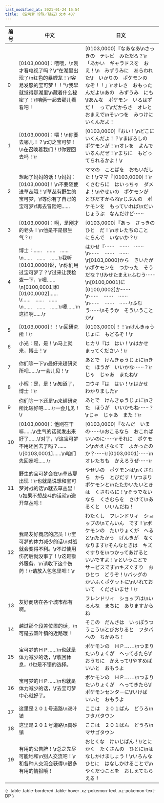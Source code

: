 ```yaml
---
last_modified_at: 2021-01-24 15:54
title: 《宝可梦 珍珠／钻石》文本 407
---
```

| 编号 | 中文 | 日文 |
| ---- | ---- | ---- |
| 0 | [0103,0000]：喂喂，\n刚才看电视了吗？\r“在湖里出现了\n红色的暴鲤龙！\f容易发怒的宝可梦！！”\r我早就觉得那湖里\n藏着什么秘密了！\f咱俩一起去那儿看看吧！ | [0103,0000]『なあなあ\nさっきの　テレビ　みただろ？\r「あかい　ギャラドスを　おえ！\n　みずうみに　あらわれた\f　いかりの　ポケモンの　なぞ！！」\rオレさ　おもったんだよ\nあの　みずうみ　にも\fあんな　ポケモン　いるはずだ！　って\rだからさ　オレと　おまえで\nそいつを　みつけに　いくんだよ！ |
| 1 | [0103,0000]：喂！\n你要去哪儿！？\r幻之宝可梦！\n在召唤着我们！\f你要回去吗！\r | [0103,0000]『おい！\nどこに　いくんだよ！？\rまぼろしの　ポケモンが！\nオレを　よんで　いるんだぜ！\rまちに　もどってられるかよ！\r |
| 2 | 想起了妈妈的话！\r妈妈：[0103,0000]！\n不要随便进草丛哦！\f草丛有野生的宝可梦，\f等你有了自己的宝可梦\f再去冒险吧…… | ママの　ことばを　おもいだした！\rママ『[0103,0000]！\rくさむらに　はいっちゃ　ダメよ！\nやせいの　ポケモンが　とびだすからね\rじぶんの　ポケモンを　もっていれば\nだいじょうぶ　なんだけど⋯⋯ |
| 3 | [0103,0000]：啊，是刚才的老头！\n他是不是很生气？\r | [0103,0000]『あっ　さっきのひと　だ！\nオレたちのこと　にらんで　いないか？\r |
| 4 | 博士：……　……　……\n……　……　……\r我听[0103,0000]说，\n你们用过宝可梦了？\f过来让我检查一下，\r嗯……\n[0100,0001]和[0100,0002]……\r……　……　……\n……　……　……\r嗯……\n这样啊……\r | はかせ『⋯⋯　⋯⋯　⋯⋯\n⋯⋯　⋯⋯　⋯⋯\r[0103,0000]から　きいたが\nポケモンを　つかった　そうだな？\fみせたまえ\rふむう⋯⋯\n[0100,0001]に　[0100,0002]か⋯⋯\r⋯⋯　⋯⋯　⋯⋯\n⋯⋯　⋯⋯　⋯⋯\rふむう⋯⋯\nそうか　そういうことか\r |
| 5 | [0103,0000]！！\n回研究所！\r | [0103,0000]！！\nけんきゅうじょに　もどるぞ！\r |
| 6 | 小光：是，是！\n马上就来，博士！\r | ヒカリ『は　はい！\nはかせ　まってください！\r |
| 7 | 你们等一下\n最好来趟研究所吧……\r一会儿见！\r | あとで　けんきゅうじょに\nきた　ほうが　いいかな⋯⋯？\rじゃ　じゃあ　またね\r |
| 8 | 小辉：是，是！\n知道了，博士！\r | コウキ『は　はい！\nはかせ　わかりました\r |
| 9 | 你们等一下还是\n来趟研究所比较好吧……\r一会儿见！\r | あとで　けんきゅうじょに\nきた　ほうが　いいかもね⋯⋯？\rじゃ　じゃあ　また！\r |
| 10 | [0103,0000]：他刚在干嘛……\n生气的话就发出来好了……\f对了，\f这宝可梦不用还回去了吗？……\r[0103,0001]……\n咱们先回家吧……\r | [0103,0000]『なんだ　いまの⋯⋯\nおこるなら　おこれば　いいのに⋯⋯\rそれに　ポケモン\nかえさなくて　よかったのか？⋯⋯\r[0103,0001]⋯⋯\nオレたちも　かえろうぜ⋯⋯\r |
| 11 | 野生的宝可梦会在\n草丛那出现！\r也就是说想和宝可梦对战的话\n就去草丛里！\r如果不想战斗的话就\n避开草丛吧！ | やせいの　ポケモンは\nくさむら　から　とびだす！\rつまり　ポケモンと\nたたかいたいときは　くさむらに！\rそうでないなら　くさむらを　さけて\nあるくと　いいんだね！ |
| 12 | 我是友好商店的店员！\r宝可梦的体力减少的话\n对战就会变得不利。\r不过使用伤药后就没事了！\r这是额外服务，\n请收下这个伤药！\r请放入包包里吧！\r | わたくし　フレンドリィ　ショップの\nてんいん　です！\rポケモンの　たいりょくが　へると\nたたかう　げんきが　なくなります\rそんなときは　キズぐすりを\nつかってあげると　いいですよ！\rということで　サ－ビスです\nキズぐすり　おひとつ　どうぞ！\rバッグの　かいふくポケットに\nいれておいて　くださいませ！\r |
| 13 | 友好商店在各个城市都有啊。 | フレンドリィ　ショップは\nいろんな　まちに　ありますからね |
| 14 | 越过那个段差位置的话，\n可是去双叶镇的近路哦！ | そこの　だんさは　いっぽうつうこう\nとびおりると　フタバへの　ちかみち！ |
| 15 | 宝可梦的ＨＰ……\n也就是体力减少的话，\f收回休息，\f也是不错的选择。 | ポケモンの　ＨＰ⋯⋯\nつまり　たいりょくが　へってきたら\fおうちに　かえって\fやすめば　いいと　おもうよ |
| 16 | 宝可梦的ＨＰ……\n也就是体力减少的话，\f去宝可梦中心就好了。 | ポケモンの　ＨＰ⋯⋯\nつまり　たいりょくが　へってきたら\fポケモンセンタ－に\fいけば　いいと　おもうよ |
| 17 | 这里是２０１号道路\n双叶镇 | ここは　２０１ばん　どうろ\nフタバタウン |
| 18 | 这里是２０１号道路\n真砂镇 | ここは　２０１ばん　どうろ\nマサゴタウン |
| 19 | 有用的公告牌！\r总之先尽可能地和\n别人交流吧！\r和各种人交流会获得\n很多有用的情报哦！ | おとくな　けいじばん！\rとにかく　たくさんの　ひとに\nはなしかけましょう！\rいろんな　ひとに　はなしかけることで\nやくだつことを　おしえてもらえる！ |
{: .table .table-bordered .table-hover .xz-pokemon-text .xz-pokemon-text-DP }